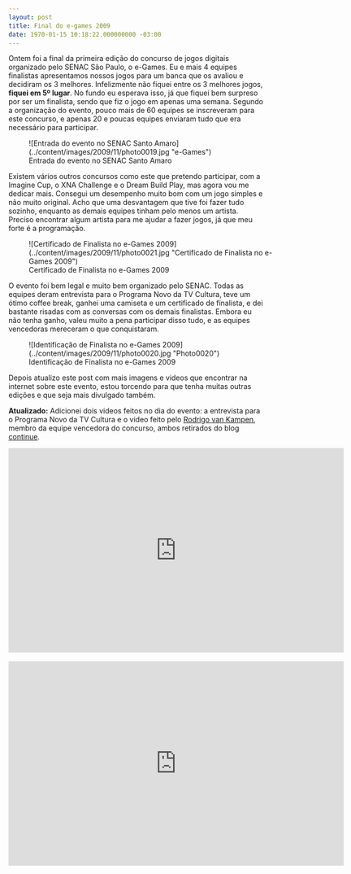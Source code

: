 ```yaml
---
layout: post
title: Final do e-games 2009
date: 1970-01-15 10:18:22.000000000 -03:00
---
```


Ontem foi a final da primeira edição do concurso de jogos digitais organizado pelo SENAC São Paulo, o e-Games. Eu e mais 4 equipes finalistas apresentamos nossos jogos para um banca que os avaliou e decidiram os 3 melhores. Infelizmente não fiquei entre os 3 melhores jogos, **fiquei em 5º lugar**. No fundo eu esperava isso, já que fiquei bem surpreso por ser um finalista, sendo que fiz o jogo em apenas uma semana. Segundo a organização do evento, pouco mais de 60 equipes se inscreveram para este concurso, e apenas 20 e poucas equipes enviaram tudo que era necessário para participar.

<figure class="wp-caption aligncenter" id="attachment_261" style="width: 500px">![Entrada do evento no SENAC Santo Amaro](../content/images/2009/11/photo0019.jpg "e-Games")<figcaption class="wp-caption-text">Entrada do evento no SENAC Santo Amaro</figcaption></figure>

Existem vários outros concursos como este que pretendo participar, com a Imagine Cup, o XNA Challenge e o Dream Build Play, mas agora vou me dedicar mais. Consegui um desempenho muito bom com um jogo simples e não muito original. Acho que uma desvantagem que tive foi fazer tudo sozinho, enquanto as demais equipes tinham pelo menos um artista. Preciso encontrar algum artista para me ajudar a fazer jogos, já que meu forte é a programação.

<figure class="wp-caption aligncenter" id="attachment_262" style="width: 500px">![Certificado de Finalista no e-Games 2009](../content/images/2009/11/photo0021.jpg "Certificado de Finalista no e-Games 2009")<figcaption class="wp-caption-text">Certificado de Finalista no e-Games 2009</figcaption></figure>O evento foi bem legal e muito bem organizado pelo SENAC. Todas as equipes deram entrevista para o Programa Novo da TV Cultura, teve um ótimo coffee break, ganhei uma camiseta e um certificado de finalista, e dei bastante risadas com as conversas com os demais finalistas. Embora eu não tenha ganho, valeu muito a pena participar disso tudo, e as equipes vencedoras mereceram o que conquistaram.

<figure class="wp-caption aligncenter" id="attachment_263" style="width: 500px">![Identificação de Finalista no e-Games 2009](../content/images/2009/11/photo0020.jpg "Photo0020")<figcaption class="wp-caption-text">Identificação de Finalista no e-Games 2009</figcaption></figure>Depois atualizo este post com mais imagens e videos que encontrar na internet sobre este evento, estou torcendo para que tenha muitas outras edições e que seja mais divulgado também.

**Atualizado:** Adicionei dois videos feitos no dia do evento: a entrevista para o Programa Novo da TV Cultura e o video feito pelo [Rodrigo van Kampen](http://peixefresco.net/ "peixe fresco"), membro da equipe vencedora do concurso, ambos retirados do blog [continue](http://continue.com.br/13/11/2009/post-convidado-conhece-o-e-games-nao-entao-vai-conhecer-um-pouco-agora "continue").

<span class="embed-youtube" style="text-align:center; display: block;"><iframe allowfullscreen="true" class="youtube-player" frameborder="0" height="402" src="http://www.youtube.com/embed/5RfoyJuz0Qw?version=3&rel=1&fs=1&autohide=2&showsearch=0&showinfo=1&iv_load_policy=1&wmode=transparent" type="text/html" width="660"></iframe></span>

<span class="embed-youtube" style="text-align:center; display: block;"><iframe allowfullscreen="true" class="youtube-player" frameborder="0" height="402" src="http://www.youtube.com/embed/UYcqzWXYkaM?version=3&rel=1&fs=1&autohide=2&showsearch=0&showinfo=1&iv_load_policy=1&wmode=transparent" type="text/html" width="660"></iframe></span>



